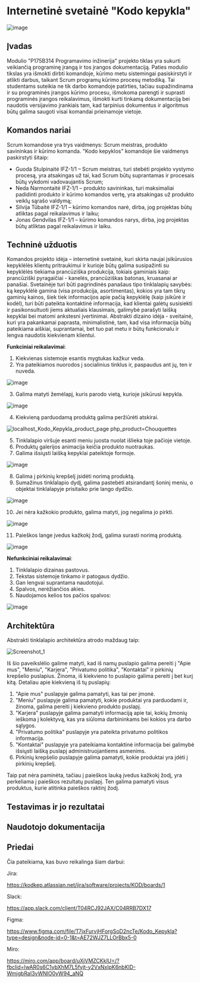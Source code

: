 # Internetinė svetainė "Kodo kepykla"

![image](https://github.com/silvijatub/Kodo_Kepykla/assets/91486697/930a987a-4850-4934-a933-b33366211f82)

## Įvadas

Modulio "P175B314 Programavimo inžinerija" projekto tiklas yra sukurti veikiančią programinę įrangą ir tos įrangos dokumentaciją. Paties modulio tikslas yra išmokti dirbti komandoje, kūrimo metu sistemingai pasiskirstyti ir atlikti darbus, taikant Scrum programų kūrimo procesų metodiką. Tai studentams suteikia ne tik darbo komandoje patirties, tačiau supažindinama ir su programinės įrangos kūrimo procesu, išmokoma parengti ir suprasti programinės įrangos reikalavimus, išmokti kurti tinkamą dokumentaciją bei naudotis versijavimo įrankiais tam, kad tarpinius dokumentus ir algoritmus būtų galima saugoti visai komandai prieinamoje vietoje.

## Komandos nariai

Scrum komandose yra trys vaidmenys: Scrum meistras, produkto savininkas ir kūrimo komanda. "Kodo kepyklos" komandoje šie vaidmenys paskirstyti šitaip:
* Guoda Stulpinaitė IFZ-1/1 – Scrum meistras, turi stebėti projekto vystymo procesą, yra atsakingas už tai, kad Scrum būtų suprantamas ir procesais būtų vykdomi vadovaujantis Scrum;
* Neda Narmontaitė IFZ-1/1 – produkto savininkas, turi maksimaliai padidinti produkto ir kūrimo komandos vertę, yra atsakingas už produkto veiklų sąrašo valdymą;
* Silvija Tūbaitė IFZ-1/1 – kūrimo komandos narė, dirba, jog projektas būtų atliktas pagal reikalavimus ir laiku;
* Jonas Gendvilas IFZ-1/1 – kūrimo komandos narys, dirba, jog projektas būtų atliktas pagal reikalavimus ir laiku.

## Techninė užduotis

Komandos projekto idėja – internetinė svetainė, kuri skirta naujai įsikūrusios kepyklėlės klientų pritraukimui ir kurioje būtų galima susipažinti su kepyklėlės tiekiama prancūziška produkcija, tokiais gaminiais kaip: prancūziški pyragaičiai - kanelės, prancūziškas batonas, kruasanai ar panašiai. Svetainėje turi būti pagrindinės panašaus tipo tinklalapių savybės: ką kepyklėlė gamina (visa produkcija, asortimentas), kokios yra tam tikrų gaminių kainos, šiek tiek informacijos apie pačią kepyklėlę (kaip įsikūrė ir kodėl), turi būti pateikta kontaktinė informacija, kad klientai galėtų susisiekti ir pasikonsultuoti jiems aktualiais klausimais, galimybė parašyti laišką kepyklai bei matomi ankstesni įvertinimai. Abstrakti dizaino idėja - sveitainė, kuri yra pakankamai paprasta, minimalistinė, tam, kad visa informacija būtų pateikiama aiškiai, suprantamai, bet tuo pat metu ir būtų funkcionalu ir lengva naudotis kiekvienam klientui.

**Funkciniai reikalavimai**:
1. Kiekvienas sistemoje esantis mygtukas kažkur veda.
2. Yra pateikiamos nuorodos į socialinius tinklus ir, paspaudus ant jų, ten ir nuveda.

![image](https://github.com/silvijatub/Kodo_Kepykla/assets/91486697/4ef34f5d-9ced-4ece-9b76-c5faa44c983c)
 
3. Galima matyti žemėlapį, kuris parodo vietą, kurioje įsikūrusi kepykla.

![image](https://github.com/silvijatub/Kodo_Kepykla/assets/91486697/5a8576ac-638e-4d71-8693-d225e164484c)

4. Kiekvieną parduodamą produktą galima peržiūrėti atskirai. 

![localhost_Kodo_Kepykla_product_page php_product=Chouquettes](https://github.com/silvijatub/Kodo_Kepykla/assets/91486697/ff922281-c38a-4ce3-834e-902fffd3c81c)

5. Tinklalapio viršuje esanti meniu juosta nuolat išlieka toje pačioje vietoje.
6. Produktų galerijos animacija keičia produkto nuotraukas.
7. Galima išsiųsti laišką kepyklai pateiktoje formoje. 

![image](https://github.com/silvijatub/Kodo_Kepykla/assets/91486697/ae370c53-8a33-48b1-a25c-27f86bff5dc9)

8. Galima į pirkinių krepšelį įsidėti norimą produktą.
9. Sumažinus tinklalapio dydį, galima pastebėti atsirandantį šoninį meniu, o objektai tinklalapyje prisitaiko prie lango dydžio. 

![image](https://github.com/silvijatub/Kodo_Kepykla/assets/91486697/423f4337-f94f-4944-985c-cbeff13076c2)

10. Jei nėra kažkokio produkto, galima matyti, jog negalima jo pirkti. 

![image](https://github.com/silvijatub/Kodo_Kepykla/assets/91486697/606eaa7e-e49a-4f97-ab05-50bfd5801670)

11. Paieškos lange įvedus kažkokį žodį, galima surasti norimą produktą.

![image](https://github.com/silvijatub/Kodo_Kepykla/assets/91486697/91e4bd08-7862-4786-b4b8-e2193536ac9c)


**Nefunkciniai reikalavimai**:
1. Tinklalapio dizainas pastovus.
2. Tekstas sistemoje tinkamo ir patogaus dydžio.
3. Gan lengvai suprantama naudotojui.
4. Spalvos, nerėžiančios akies.
5. Naudojamos kelios tos pačios spalvos:

![image](https://github.com/silvijatub/Kodo_Kepykla/assets/91486697/d97dc9b8-8bb8-4fd3-ad79-51865025df94)

## Architektūra

Abstrakti tinklalapio architektūra atrodo maždaug taip:

![Screenshot_1](https://github.com/silvijatub/Kodo_Kepykla/assets/91486697/b40e4096-d8e3-4908-a7f7-a5f06fb24a0d)

Iš šio paveikslėlio galime matyti, kad iš namų puslapio galima pereiti į "Apie mus", "Meniu", "Karjera", "Privatumo politika", "Kontaktai" ir pirkinių krepšelio puslapius. Žinoma, iš kiekvieno to puslapio galima pereiti į bet kurį kitą. Detaliau apie kiekvieną iš tų puslapių:
1. "Apie mus" puslapyje galima pamatyti, kas tai per įmonė.
2. "Meniu" puslapyje galima pamatyti, kokie produktai yra parduodami ir, žinoma, galima pereiti į kiekvieno produkto puslapį.
3. "Karjera" puslapyje galima pamatyti informaciją apie tai, kokių žmonių ieškoma į kolektyvą, kas yra siūloma darbininkams bei kokios yra darbo sąlygos.
4. "Privatumo politika" puslapyje yra pateikta privatumo politikos informacija.
5. "Kontaktai" puslapyje yra pateikiama kontaktinė informacija bei galimybė išsiųsti laišką puslapį administruojantiems asmenims.
6. Pirkinių krepšelio puslapyje galima pamatyti, kokie produktai yra įdėti į pirkinių krepšelį.

Taip pat nėra paminėta, tačiau į paieškos lauką įvedus kažkokį žodį, yra perkeliama į paieškos rezultatų puslapį. Ten galima pamatyti visus produktus, kurie atitinka paieškos raktinį žodį.


## Testavimas ir jo rezultatai


## Naudotojo dokumentacija


## Priedai
Čia pateikiama, kas buvo reikalinga šiam darbui:

Jira:

https://kodkep.atlassian.net/jira/software/projects/KOD/boards/1

Slack:

https://app.slack.com/client/T04RCJ92JAX/C04RRB7DX17

Figma:

https://www.figma.com/file/T7jxFurvjHForgSoD2ncTe/Kodo_Kepykla?type=design&node-id=0-1&t=AE72WJZ7LLOrBbx5-0

Miro:

https://miro.com/app/board/uXjVMZCKklU=/?fbclid=IwAR0s6C1ybXhM7L5fyjt-y2VxNxlpK6nbKlD-WmjgbRaI3vWNlO0yW94_aNQ
